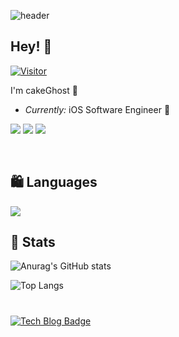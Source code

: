 


![header](https://capsule-render.vercel.app/api?type=Slice&color=gradient&height=300&section=footer&text=🍰&fontSize=70)


  
<h2>Hey! 👋</h2>
  
[![Visitor](https://visitor-badge.laobi.icu/badge?page_id=cakeGhost.cakeGhost)](https://github.com/cakeGhost)
<br>

I'm cakeGhost 🍰
- <i>Currently:</i> iOS Software Engineer 🦄

<img src="https://img.shields.io/badge/iOS-white?style=flat&logo=Apple&logoColor=000000"/>  <img src="https://img.shields.io/badge/Swift-white?style=flat&logo=Swift&logoColor=F05138"/> <img src="https://img.shields.io/badge/Xcode-white?style=flat&logo=Xcode&logoColor=147EFB"/> 

<br>

## 🛍 Languages
<img src="https://img.shields.io/badge/Swift-white?style=flat&logo=Swift&logoColor=F05138"/>

<br>


<h2>👀 Stats</h2>

![Anurag's GitHub stats](https://github-readme-stats.vercel.app/api?username=cakeGhost&show_icons=true&theme=jolly)


![Top Langs](https://github-readme-stats.vercel.app/api/top-langs/?username=cakeGhost&layout=compact&theme=tokyonight)  


#
 [![Tech Blog Badge](http://img.shields.io/badge/-Tech%20blog-black?style=flat-square&logo=github&link=https://zzsza.github.io/)](https://zzsza.github.io/)
